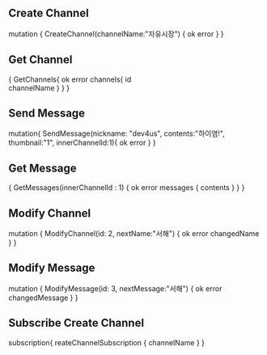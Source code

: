 ## Create Channel
mutation {
  CreateChannel(channelName:"자유시장") {
    ok
    error
  }
}	

## Get Channel
{
  GetChannels{
    ok
    error
    channels{
      id	
      channelName
    }
  }
}

## Send Message
mutation{
  SendMessage(nickname: "dev4us", contents:"하이염!", thumbnail:"1", innerChannelId:1){
    ok
    error
  }
}

## Get Message
{
  GetMessages(innerChannelId : 1) {
    ok
  	error
    messages {
      contents
    }
  }
}

## Modify Channel
mutation {
  ModifyChannel(id: 2, nextName:"서해") {
    ok
    error
    changedName
  }
}	

## Modify Message
mutation {
  ModifyMessage(id: 3, nextMessage:"서해") {
    ok
    error
    changedMessage
  }
}	

## Subscribe Create Channel
subscription{
  reateChannelSubscription {
    channelName
  }
}
